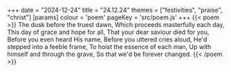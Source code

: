 +++
date = "2024-12-24"
title = "24.12.24"
themes = ["festivities", "praise", "christ"]
[params]
  colour = 'poem'
  pageKey = 'src/poem.js'
+++
{{< poem >}}
The dusk before the truest dawn,
Which proceeds masterfully each day,
This day of grace and hope for all,
That your dear saviour died for you,
Before you even heard His name,
Before you uttered cries aloud,
He'd stepped into a feeble frame,
To hoist the essence of each man,
Up with himself and through the grave,
So that we'd be forever changed.
{{< /poem >}}